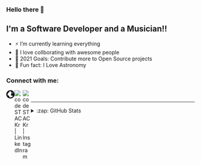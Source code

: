 ### Hello there 👋

## I'm a Software Developer and a Musician!!

- ⚡ I’m currently learning everything 
- 👯 I love collborating with awesome people
- 🥅 2021 Goals: Contribute more to Open Source projects
- 🔭 Fun fact: I Love Astronomy 

### Connect with me:

[<img align="left" alt="codeSTACKr.com" width="22px" src="https://raw.githubusercontent.com/iconic/open-iconic/master/svg/globe.svg" />][website]
[<img align="left" alt="codeSTACKr | LinkedIn" width="22px" src="https://cdn.jsdelivr.net/npm/simple-icons@v3/icons/linkedin.svg" />][linkedin]
[<img align="left" alt="codeSTACKr | Instagram" width="22px" src="https://cdn.jsdelivr.net/npm/simple-icons@v3/icons/instagram.svg" />][instagram]

<br />

---

<details>
  <summary>:zap: GitHub Stats</summary>

  <img align="left" alt="Zidaan's GitHub Stats" src="https://github-readme-stats.codestackr.vercel.app/api?username=thzidaan&hide=stars&show_icons=true&theme=dark&hide_border=true" />

</details>

[website]: https://zidaan.dev
[instagram]: https://instagram.com/thzidaan
[linkedin]: https://linkedin.com/in/tahmidul-zidaan-2b973b200

<!--
**thzidaan/Zidaan** is a ✨ _special_ ✨ repository because its `README.md` appears on the front of your GitHub profile.
-->